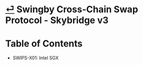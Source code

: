 # [⏎](../readme.md) Swingby Cross-Chain Swap Protocol - Skybridge v3

# Table of Contents

- SWIPS-X01: Intel SGX
